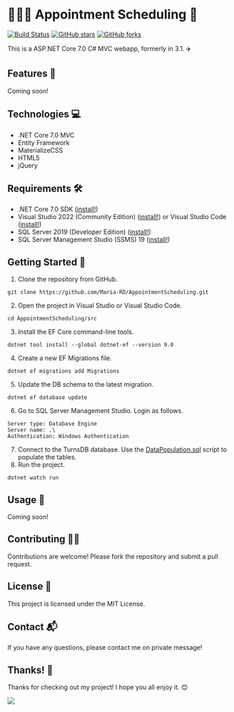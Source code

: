 # 👨🏻‍⚕️ Appointment Scheduling 📅

[![Build Status](https://travis-ci.org/maria-rd/AppointmentScheduling.svg?branch=master)](https://travis-ci.org/maria-rd/AppointmentScheduling)
[![GitHub stars](https://img.shields.io/github/stars/maria-rd/AppointmentScheduling.svg?style=social)](https://github.com/maria-rd/AppointmentScheduling/stargazers)
[![GitHub forks](https://img.shields.io/github/forks/maria-rd/AppointmentScheduling?style=social)](https://github.com/maria-rd/AppointmentScheduling/network)

This is a ASP.NET Core 7.0 C# MVC webapp, formerly in 3.1. ✈️

## Features 🎉

Coming soon!

## Technologies 💻
* .NET Core 7.0 MVC
* Entity Framework
* MaterializeCSS
* HTML5
* jQuery

## Requirements 🛠

* .NET Core 7.0 SDK ([install!](https://dotnet.microsoft.com/en-us/download/dotnet/7.0))
* Visual Studio 2022 (Community Edition) ([install!](https://visualstudio.microsoft.com/vs/)) or Visual Studio Code ([install!](https://code.visualstudio.com/download))
* SQL Server 2019 (Developer Edition) ([install!](https://go.microsoft.com/fwlink/?linkid=866662))
* SQL Server Management Studio (SSMS) 19 ([install!](https://aka.ms/ssmsfullsetup)) 

## Getting Started 🚀

1. Clone the repository from GitHub.
~~~
git clone https://github.com/Maria-RD/AppointmentScheduling.git
~~~
2. Open the project in Visual Studio or Visual Studio Code.
~~~
cd AppointmentScheduling/src
~~~
3. Install the EF Core command-line tools.
~~~
dotnet tool install --global dotnet-ef --version 9.0
~~~
4. Create a new EF Migrations file.
~~~
dotnet ef migrations add Migrations
~~~
5. Update the DB schema to the latest migration.
~~~
dotnet ef database update
~~~
6. Go to SQL Server Management Studio. Login as follows.
~~~
Server type: Database Engine
Server name: .\
Authentication: Windows Authentication
~~~
7. Connect to the TurnsDB database. Use the [DataPopulation.sql](https://github.com/Maria-RD/AppointmentScheduling/blob/master/documentation/DataPopulation/DataPopulation.sql) script to populate the tables.
8. Run the project. 
~~~
dotnet watch run
~~~

## Usage 📜

Coming soon!

## Contributing 🤝🏻

Contributions are welcome! Please fork the repository and submit a pull request.

## License 📕

This project is licensed under the MIT License.

## Contact 📬

If you have any questions, please contact me on private message!

## Thanks! 🎊

Thanks for checking out my project! I hope you all enjoy it. 😊

![](https://raw.githubusercontent.com/JoeyBling/JoeyBling/master/pic/pusheencode.gif?raw=true)
